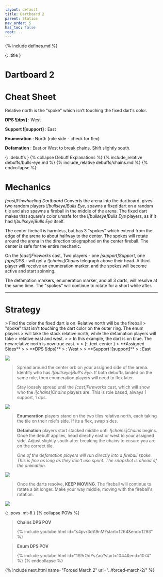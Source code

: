 ```yaml
---
layout: default
title: Dartboard 2
parent: Statice
nav_order: 5
has_toc: false
root: ..
---
```


{% include defines.md %}

{: .title }
# Dartboard 2

# Cheat Sheet

Relative north is the "spoke" which isn't touching the fixed dart's color.

**DPS ![dps]**
: West

**Support ![support]**
: East

**Enumeration**
: North (role side - check for flex)

**Defamation**
: East or West to break chains. Shift slightly south.

{: .debuffs }
{% collapse Debuff Explanations %}
{% include_relative debuffs/bulls-eye.md %}
{% include_relative debuffs/chains.md %}
{% endcollapse %}

# Mechanics

*[cast]Pinwheeling Dartboard* Converts the arena into the dartboard, gives two
random players *![bullseye]Bulls Eye*, spawns a fixed dart on a random tile and
also spawns a fireball in the middle of the arena. The fixed dart makes that
square's color unsafe for the *![bullseye]Bulls Eye* players, as if it had
*![bullseye]Bulls Eye* itself.

The center fireball is harmless, but has 3 "spokes" which extend from the edge
of the arena to about halfway to the center. The spokes will rotate around the
arena in the direction telegraphed on the center fireball. The center is safe
for the entire mechanic.

On the *[cast]Fireworks* cast, Two players - one *[support]Support*, one
*[dps]DPS* - will get a *![chains]Chains* telegraph above their head. A third
player will receive an enumeration marker, and the spokes will become active and
start spinning.

The defamation markers, enumeration marker, and all 3 darts, will resolve at the
same time. The "spokes" will continue to rotate for a short while after.

-----

# Strategy

<div class="mechanics" markdown="1">
> Find the color the fixed dart is on. Relative north will be the fireball
> "spoke" that isn't touching the dart color on the outer ring. The enum players
> will take the stack relative north, while the defamation players will take
> relative east and west.
>
> In this example, the dart is on blue. The new relative north is now true east.
>
> {: .text-center }
> **Assigned Sides**
>
> **DPS ![dps]**
> : West
>
> **Support ![support]**
> : East

![](./timeline-1.png)

> Spread around the center orb on your assigned side of the arena. Identify who
> has *![bullseye]Bull's Eye*. If both debuffs landed on the same role, then
> enumeration players will need to flex later.
>
> Stay loosely spread until the *[cast]Fireworks* cast, which will show who the
> *![chains]Chains* players are. This is role based, always 1 support, 1 dps.

![](./timeline-2.png)

> **Enumeration** players stand on the two tiles relative north, each taking the
> tile on their role's side. If its a flex, swap sides.
>
> **Defamation** players start stacked middle until *![chains]Chains* begins.
> Once the debuff applies, head directly east or west to your assigned side.
> Adjust slightly south after breaking the chains to ensure you are on the
> correct tile.
>
> *One of the defamation players will run directly into a fireball spoke. This
> is fine as long as they don't use sprint. The snapshot is ahead of the
> animation.*

![](./timeline-3.png)


> Once the darts resolve, **KEEP MOVING**. The fireball will continue to rotate
> a bit longer. Make your way middle, moving with the fireball's rotation.

![](./timeline-4.png)
</div>

{: .povs .mt-8 }
{% collapse POVs %}
> **Chains DPS POV**
>
> {% include youtube.html id="s4pvr3dA9nM?start=1264&end=1293" %}

> **Enum DPS POV**
>
> {% include youtube.html id="1S9rOdYsZao?start=1044&end=1074" %}
{% endcollapse %}

{% include next.html name="Forced March 2" url="../forced-march-2/" %}

